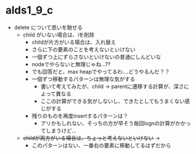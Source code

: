 # alds1_9_c

- delete について思いを馳せる
  - child がいない場合は、iを削除
    - childが片方がいる場合は、入れ替え
    - さらに下の要素のことを考えないといけない
    - 一個ずつ上にずらさないといけないの普通にしんどいな
    - nodeでやらないと無理じゃね...??
    - でも回答だと、max heapでやってるわ....どうやるんだ？？
    - 一個ずつ移動するパターンは無理な気がする
      - 書いて考えてみたが、child -> parentに遷移する計算が、深さによって異なる
      - ここの計算ができる気がしないし、できたとしてもうまくない感じがする
    - 残りのものを再度insertするパターンは？
      - アリかもしれない、そっちの方が早そう毎回lognの計算がかかってしまうけど...
  - ~~childが両方がいる場合は、ちょっと考えないといけない~~ -> 
    - このパターンはない、一番右の要素に移動してるはずだから
